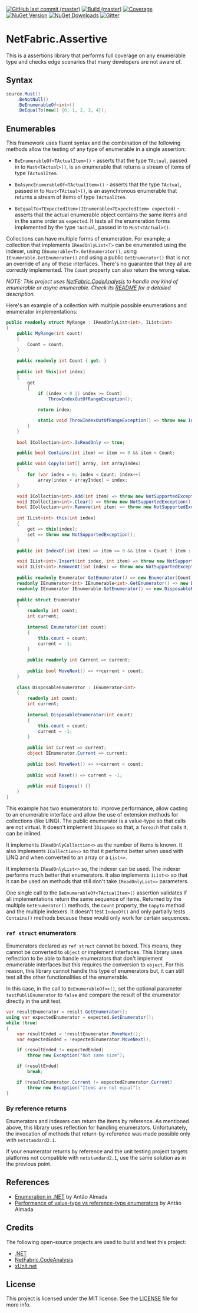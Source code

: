 [![GitHub last commit (master)](https://img.shields.io/github/last-commit/NetFabric/NetFabric.Assertive/master.svg?style=flat-square&logo=github)](https://github.com/NetFabric/NetFabric.Assertive/commits/master)
[![Build (master)](https://img.shields.io/github/workflow/status/NetFabric/NetFabric.Assertive/.NET%20Core/master.svg?style=flat-square&logo=github)](https://github.com/NetFabric/NetFabric.Assertive/actions)
[![Coverage](https://img.shields.io/coveralls/github/NetFabric/NetFabric.Assertive/master?style=flat-square&logo=coveralls)](https://coveralls.io/github/NetFabric/NetFabric.Assertive)
[![NuGet Version](https://img.shields.io/nuget/v/NetFabric.Assertive.svg?style=flat-square&logo=nuget)](https://www.nuget.org/packages/NetFabric.Assertive/)
[![NuGet Downloads](https://img.shields.io/nuget/dt/NetFabric.Assertive.svg?style=flat-square&logo=nuget)](https://www.nuget.org/packages/NetFabric.Assertive/) 
[![Gitter](https://img.shields.io/gitter/room/netfabric/netfabric.assertive?style=flat-square&logo=gitter)](https://gitter.im/NetFabric/NetFabric.Assertive)

# NetFabric.Assertive

This is a assertions library that performs full coverage on any enumerable type and checks edge scenarios that many developers are not aware of.

## Syntax

```csharp
source.Must()
    .BeNotNull()
    .BeEnumerableOf<int>()
    .BeEqualTo(new[] {0, 1, 2, 3, 4});
```

## Enumerables

This framework uses fluent syntax and the combination of the following methods allow the testing of any type of enumerable in a single assertion:

- `BeEnumerableOf<TActualItem>()` - asserts that the type `TActual`, passed in to `Must<TActual>()`, is an enumerable that returns a stream of items of type `TActualItem`.

- `BeAsyncEnumerableOf<TActualItem>()` - asserts that the type `TActual`, passed in to `Must<TActual>()`, is an asynchronous enumerable that returns a stream of items of type `TActualItem`.

- `BeEqualTo<TExpectedItem>(IEnumerable<TExpectedItem> expected)` - asserts that the actual enumerable object contains the same items and in the same order as `expected`. It tests all the enumeration forms implemented by the type `TActual`, passed in to `Must<TActual>()`.

Collections can have multiple forms of enumeration. For example; a collection that implements `IReadOnlyList<T>` can be enumerated using the indexer, using `IEnumerable<T>.GetEnumerator()`, using `IEnumerable.GetEnumerator()` and using a public `GetEnumerator()` that is not an override of any of these interfaces. There's no guarantee that they all are correctly implemented. The `Count` property can also return the wrong value.

_NOTE: This project uses [NetFabric.CodeAnalysis](https://github.com/NetFabric/NetFabric.CodeAnalysis) to handle any kind of enumerable or async enumerable. Check its [README](https://github.com/NetFabric/NetFabric.CodeAnalysis/blob/master/README.md) for a detailed description._

Here's an example of a collection with multiple possible enumerations and enumerator implementations:

``` csharp
public readonly struct MyRange : IReadOnlyList<int>, IList<int>
{    
    public MyRange(int count)
    {
        Count = count;
    }
    
    public readonly int Count { get; }
    
    public int this[int index]
    {
    	get
        {
            if (index < 0 || index >= Count)
                ThrowIndexOutOfRangeException();

            return index;

            static void ThrowIndexOutOfRangeException() => throw new IndexOutOfRangeException();
        }
    }
 
    bool ICollection<int>.IsReadOnly => true;

    public bool Contains(int item) => item >= 0 && item < Count;

    public void CopyTo(int[] array, int arrayIndex)
    {
        for (var index = 0; index < Count; index++)
            array[index + arrayIndex] = index;
    }

    void ICollection<int>.Add(int item) => throw new NotSupportedException();
    void ICollection<int>.Clear() => throw new NotSupportedException();
    bool ICollection<int>.Remove(int item) => throw new NotSupportedException();
    
    int IList<int>.this[int index] 
    { 
        get => this[index]; 
        set => throw new NotSupportedException(); 
    }

    public int IndexOf(int item) => item >= 0 && item < Count ? item : -1;

    void IList<int>.Insert(int index, int item) => throw new NotSupportedException();
    void IList<int>.RemoveAt(int index) => throw new NotSupportedException();
    
    public readonly Enumerator GetEnumerator() => new Enumerator(Count);
    readonly IEnumerator<int> IEnumerable<int>.GetEnumerator() => new DisposableEnumerator(Count);
    readonly IEnumerator IEnumerable.GetEnumerator() => new DisposableEnumerator(Count);
    
    public struct Enumerator
    {
        readonly int count;
        int current;
        
        internal Enumerator(int count)
        {
            this.count = count;
            current = -1;
        }
        
        public readonly int Current => current;
        
        public bool MoveNext() => ++current < count;
    }
    
    class DisposableEnumerator : IEnumerator<int>
    {
        readonly int count;
        int current;
        
        internal DisposableEnumerator(int count)
        {
            this.count = count;
            current = -1;
        }
        
        public int Current => current;
        object IEnumerator.Current => current;
        
        public bool MoveNext() => ++current < count;
        
        public void Reset() => current = -1;
        
        public void Dispose() {}
    }
}
```

This example has two enumerators to: improve performance, allow casting to an enumerable interface and allow the use of extension methods for collections (like LINQ). The public enumerator is a value-type so that calls are not virtual. It doesn't implement `IDispose` so that, a `foreach` that calls it, can be inlined.

It implements `IReadOnlyCollection<>` as the number of items is known. It also implements `ICollection<>` so that it performs better when used with LINQ and when converted to an array or a `List<>`.

It implements `IReadOnlyList<>` so, the indexer can be used. The indexer performs much better that enumerators. It also implements `IList<>` so that it can be used on methods that still don't take `IReadOnlyList<>` parameters.

One single call to the `BeEnumerableOf<TActualItem>()` assertion validates if all implementations return the same sequence of items. Returned by the multiple `GetEnumerator()` methods, the `Count` property, the `CopyTo` method and the multiple indexers. It doesn't test `IndexOf()` and only partially tests `Contains()` methods because these would only work for certain sequences.

### `ref struct` enumerators

Enumerators declared as `ref struct` cannot be boxed. This means, they cannot be converted to `object` or implement interfaces. This library uses reflection to be able to handle enumerators that don't implement enumerable interfaces but this requires the conversion to `object`. For this reason, this library cannot handle this type of enumerators but, it can still test all the other functionalities of the enumerable.

In this case, in the call to `BeEnumerableOf<>()`, set the optional parameter `testPubliEnumerator` to `false` and compare the result of the enumerator directly in the unit test.

``` csharp
var resultEnumerator = result.GetEnumerator();
using var expectedEnumerator = expected.GetEnumerator();
while (true)
{
    var resultEnded = !resultEnumerator.MoveNext();
    var expectedEnded = !expectedEnumerator.MoveNext();

    if (resultEnded != expectedEnded)
        throw new Exception("Not same size");

    if (resultEnded)
        break;

    if (resultEnumerator.Current != expectedEnumerator.Current)
        throw new Exception("Items are not equal");
}
```

### By reference returns

Enumerators and indexers can return the items by reference. As mentioned above, this library uses reflection for handling enumerators. Unfortunately, the invocation of methods that return-by-reference was made possible only with `netstandard2.1`.

If your enumerator returns by reference and the unit testing project targets platforms not compatible with `netstandard2.1`, use the same solution as in the previous point.

## References

- [Enumeration in .NET](https://blog.usejournal.com/enumeration-in-net-d5674921512e) by Antão Almada
- [Performance of value-type vs reference-type enumerators](https://medium.com/@antao.almada/performance-of-value-type-vs-reference-type-enumerators-820ab1acc291) by Antão Almada

## Credits

The following open-source projects are used to build and test this project:

- [.NET](https://github.com/dotnet)
- [NetFabric.CodeAnalysis](https://github.com/NetFabric/NetFabric.CodeAnalysis)
- [xUnit.net](https://xunit.net/)

## License

This project is licensed under the MIT license. See the [LICENSE](LICENSE) file for more info.
